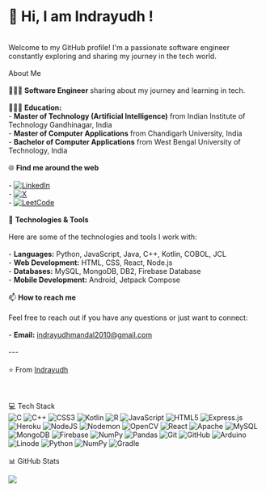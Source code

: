 # 💫 Hi, I am Indrayudh !
<br>Welcome to my GitHub profile! I'm a passionate software engineer constantly exploring and sharing my journey in the tech world.<br><br> About Me<br><br>🧑🏻‍💻 **Software Engineer** sharing about my journey and learning in tech.<br><br>👨🏻‍🎓 **Education:**<br>- **Master of Technology (Artificial Intelligence)** from Indian Institute of Technology Gandhinagar, India<br>- **Master of Computer Applications** from Chandigarh University, India<br>- **Bachelor of Computer Applications** from West Bengal University of Technology, India <br><br>🌐 **Find me around the web**<br><br>- [![LinkedIn](https://img.shields.io/badge/LinkedIn-%230077B5.svg?logo=linkedin&logoColor=white)](https://linkedin.com/in/iamindrayudh) <br>- [![X](https://img.shields.io/badge/X-black.svg?logo=X&logoColor=white)](https://x.com/iamindrayudh) <br>- [![LeetCode](https://img.shields.io/badge/LeetCode-000000?style=for-the-badge&logo=LeetCode&logoColor=#d16c06)](https://leetcode.com/u/iamindrayudh/)<br><br> 🔧 **Technologies & Tools**<br><br>Here are some of the technologies and tools I work with:<br><br>- **Languages:** Python, JavaScript, Java, C++, Kotlin, COBOL, JCL<br>- **Web Development:** HTML, CSS, React, Node.js<br>- **Databases:** MySQL, MongoDB, DB2, Firebase Database<br>- **Mobile Development:** Android, Jetpack Compose<br><br>📫 **How to reach me**<br><br>Feel free to reach out if you have any questions or just want to connect:<br><br>- **Email:** indrayudhmandal2010@gmail.com<br><br>---<br><br>⭐️ From [Indrayudh](https://github.com/iamindrayudh)<br><br><br>


💻 Tech Stack <br/>
![C](https://img.shields.io/badge/c-%2300599C.svg?style=for-the-badge&logo=c&logoColor=white) ![C++](https://img.shields.io/badge/c++-%2300599C.svg?style=for-the-badge&logo=c%2B%2B&logoColor=white) ![CSS3](https://img.shields.io/badge/css3-%231572B6.svg?style=for-the-badge&logo=css3&logoColor=white) ![Kotlin](https://img.shields.io/badge/kotlin-%237F52FF.svg?style=for-the-badge&logo=kotlin&logoColor=white) ![R](https://img.shields.io/badge/r-%23276DC3.svg?style=for-the-badge&logo=r&logoColor=white) ![JavaScript](https://img.shields.io/badge/javascript-%23323330.svg?style=for-the-badge&logo=javascript&logoColor=%23F7DF1E) ![HTML5](https://img.shields.io/badge/html5-%23E34F26.svg?style=for-the-badge&logo=html5&logoColor=white) ![Express.js](https://img.shields.io/badge/express.js-%23404d59.svg?style=for-the-badge&logo=express&logoColor=%2361DAFB) ![Heroku](https://img.shields.io/badge/heroku-%23430098.svg?style=for-the-badge&logo=heroku&logoColor=white) ![NodeJS](https://img.shields.io/badge/node.js-6DA55F?style=for-the-badge&logo=node.js&logoColor=white) ![Nodemon](https://img.shields.io/badge/NODEMON-%23323330.svg?style=for-the-badge&logo=nodemon&logoColor=%BBDEAD) ![OpenCV](https://img.shields.io/badge/opencv-%23white.svg?style=for-the-badge&logo=opencv&logoColor=white) ![React](https://img.shields.io/badge/react-%2320232a.svg?style=for-the-badge&logo=react&logoColor=%2361DAFB) ![Apache](https://img.shields.io/badge/apache-%23D42029.svg?style=for-the-badge&logo=apache&logoColor=white) ![MySQL](https://img.shields.io/badge/mysql-4479A1.svg?style=for-the-badge&logo=mysql&logoColor=white) ![MongoDB](https://img.shields.io/badge/MongoDB-%234ea94b.svg?style=for-the-badge&logo=mongodb&logoColor=white) ![Firebase](https://img.shields.io/badge/firebase-a08021?style=for-the-badge&logo=firebase&logoColor=ffcd34) ![NumPy](https://img.shields.io/badge/numpy-%23013243.svg?style=for-the-badge&logo=numpy&logoColor=white) ![Pandas](https://img.shields.io/badge/pandas-%23150458.svg?style=for-the-badge&logo=pandas&logoColor=white) ![Git](https://img.shields.io/badge/git-%23F05033.svg?style=for-the-badge&logo=git&logoColor=white) ![GitHub](https://img.shields.io/badge/github-%23121011.svg?style=for-the-badge&logo=github&logoColor=white) ![Arduino](https://img.shields.io/badge/-Arduino-00979D?style=for-the-badge&logo=Arduino&logoColor=white) ![Linode](https://img.shields.io/badge/linode-00A95C?style=for-the-badge&logo=linode&logoColor=white) ![Python](https://img.shields.io/badge/python-3670A0?style=for-the-badge&logo=python&logoColor=ffdd54) ![NumPy](https://img.shields.io/badge/numpy-%23013243.svg?style=for-the-badge&logo=numpy&logoColor=white) ![Gradle](https://img.shields.io/badge/Gradle-02303A.svg?style=for-the-badge&logo=Gradle&logoColor=white)<br><br>
📊 GitHub Stats <br>
<!--![](https://github-readme-stats.vercel.app/api?username=iamindrayudh&theme=midnight-purple&hide_border=false&include_all_commits=false&count_private=false)<br/> -->
![](https://github-readme-streak-stats.herokuapp.com/?user=iamindrayudh&theme=midnight-purple&hide_border=false)<br/>
<!-- ![](https://github-readme-stats.vercel.app/api/top-langs/?username=iamindrayudh&theme=midnight-purple&hide_border=false&include_all_commits=false&count_private=false&layout=compact) -->

<!-- Proudly created with GPRM ( https://gprm.itsvg.in ) -->
